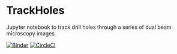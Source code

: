 # TrackHoles
Jupyter notebook to track drill holes through a series of dual beam microscopy images

[![Binder](https://mybinder.org/badge_logo.svg)](https://mybinder.org/v2/gh/dave3d/TrackHoles/master?filepath=TrackHoles.ipynb)
[![CircleCI](https://circleci.com/gh/dave3d/TrackHoles.svg?style=svg)](https://circleci.com/gh/dave3d/TrackHoles)
